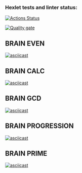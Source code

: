 ### Hexlet tests and linter status:

[![Actions Status](https://github.com/t3mm1k/frontend-project-44/actions/workflows/hexlet-check.yml/badge.svg)](https://github.com/t3mm1k/frontend-project-44/actions)

[![Quality gate](https://sonarcloud.io/api/project_badges/quality_gate?project=t3mm1k_frontend-project-44)](https://sonarcloud.io/summary/new_code?id=t3mm1k_frontend-project-44)


## BRAIN EVEN
[![asciicast](https://asciinema.org/a/cFg4PL7pm2qoF4uWudQML2Ngo.svg)](https://asciinema.org/a/cFg4PL7pm2qoF4uWudQML2Ngo)

## BRAIN CALC
[![asciicast](https://asciinema.org/a/HO503jJs0pWmspH4RylVifDcF.svg)](https://asciinema.org/a/HO503jJs0pWmspH4RylVifDcF)

## BRAIN GCD
[![asciicast](https://asciinema.org/a/IYTd6EQKcqEYnMNiNCGORigF2.svg)](https://asciinema.org/a/IYTd6EQKcqEYnMNiNCGORigF2)

## BRAIN PROGRESSION
[![asciicast](https://asciinema.org/a/g4ruPfrPcHWWPJJROc8HIrE6e.svg)](https://asciinema.org/a/g4ruPfrPcHWWPJJROc8HIrE6e)

## BRAIN PRIME
[![asciicast](https://asciinema.org/a/RzHh2VjzKixqez1HEQdvIf0n1.svg)](https://asciinema.org/a/RzHh2VjzKixqez1HEQdvIf0n1)